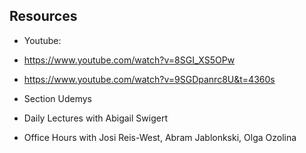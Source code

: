 ## Resources 

- Youtube:
-   https://www.youtube.com/watch?v=8SGI_XS5OPw
-   https://www.youtube.com/watch?v=9SGDpanrc8U&t=4360s

- Section Udemys

- Daily Lectures with Abigail Swigert
- Office Hours with Josi Reis-West, Abram Jablonkski, Olga Ozolina 
